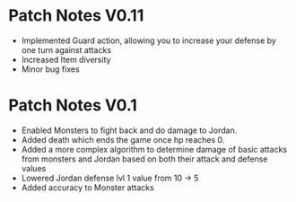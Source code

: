 # Patch Notes V0.11
- Implemented Guard action, allowing you to increase your defense by one turn against attacks
- Increased Item diversity
- Minor bug fixes

# Patch Notes V0.1
- Enabled Monsters to fight back and do damage to Jordan.
- Added death which ends the game once hp reaches 0.
- Added a more complex algorithm to determine damage of basic attacks from monsters and Jordan based on both their attack and defense values
- Lowered Jordan defense lvl 1 value from 10 -> 5
- Added accuracy to Monster attacks

